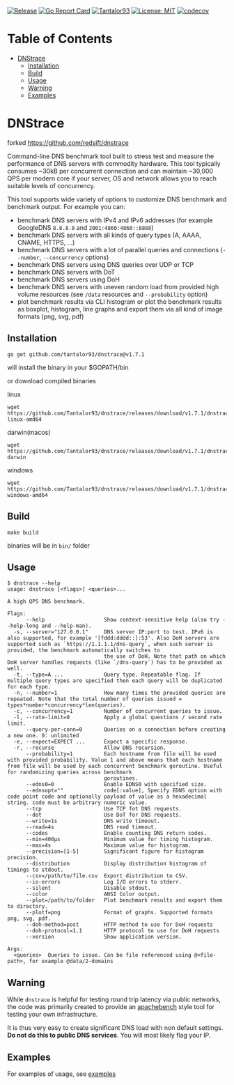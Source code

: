 [![Release](https://img.shields.io/github/release/Tantalor93/dnstrace/all.svg)](https://github.com/Tantalor93/dnstrace/releases)
[![Go Report Card](https://goreportcard.com/badge/github.com/Tantalor93/dnstrace)](https://goreportcard.com/report/github.com/Tantalor93/dnstrace)
[![Tantalor93](https://circleci.com/gh/Tantalor93/dnstrace/tree/master.svg?style=svg)](https://circleci.com/gh/Tantalor93/dnstrace?branch=master)
[![License: MIT](https://img.shields.io/badge/License-MIT-yellow.svg)](https://github.com/Tantalor93/dnstrace/blob/master/LICENSE)
[![codecov](https://codecov.io/gh/Tantalor93/dnstrace/branch/master/graph/badge.svg?token=MC6PK2OLMK)](https://codecov.io/gh/Tantalor93/dnstrace)

# Table of Contents
- [DNStrace](#dnstrace)
    * [Installation](#installation)
    * [Build](#build)
    * [Usage](#usage)
    * [Warning](#warning)
    * [Examples](#examples)

# DNStrace
forked https://github.com/redsift/dnstrace 

Command-line DNS benchmark tool built to stress test and measure the performance of DNS servers with commodity hardware.
This tool typically consumes ~30kB per concurrent connection and can maintain ~30,000 QPS per modern core if your server, OS and network allows you to reach suitable levels of concurrency.

This tool supports wide variety of options to customize DNS benchmark and benchmark output. For example you can:
* benchmark DNS servers with IPv4 and IPv6 addresses (for example GoogleDNS `8.8.8.8` and `2001:4860:4860::8888`)
* benchmark DNS servers with all kinds of query types (A, AAAA, CNAME, HTTPS, ...)
* benchmark DNS servers with a lot of parallel queries and connections (`--number`, `--concurrency` options)
* benchmark DNS servers using DNS queries over UDP or TCP
* benchmark DNS servers with DoT
* benchmark DNS servers using DoH  
* benchmark DNS servers with uneven random load from provided high volume resources (see `/data` resources and `--probability` option)  
* plot benchmark results via CLI histogram or plot the benchmark results as boxplot, histogram, line graphs and export
them via all kind of image formats (png, svg, pdf)

## Installation 
```
go get github.com/tantalor93/dnstrace@v1.7.1
```
will install the binary in your $GOPATH/bin

or download compiled binaries

linux
```
wget https://github.com/Tantalor93/dnstrace/releases/download/v1.7.1/dnstrace-linux-amd64
```
darwin(macos)
```
wget https://github.com/Tantalor93/dnstrace/releases/download/v1.7.1/dnstrace-darwin
```
windows
```
wget https://github.com/Tantalor93/dnstrace/releases/download/v1.7.1/dnstrace-windows-amd64
```

## Build
```
make build
```
binaries will be in `bin/` folder

## Usage

```
$ dnstrace --help
usage: dnstrace [<flags>] <queries>...

A high QPS DNS benchmark.

Flags:
      --help                   Show context-sensitive help (also try --help-long and --help-man).
  -s, --server="127.0.0.1"     DNS server IP:port to test. IPv6 is also supported, for example '[fddd:dddd::]:53'. Also DoH servers are supported such as `https://1.1.1.1/dns-query`, when such server is provided, the benchmark automatically switches to
                               the use of DoH. Note that path on which DoH server handles requests (like `/dns-query`) has to be provided as well.
  -t, --type=A ...             Query type. Repeatable flag. If multiple query types are specified then each query will be duplicated for each type.
  -n, --number=1               How many times the provided queries are repeated. Note that the total number of queries issued = types*number*concurrency*len(queries).
  -c, --concurrency=1          Number of concurrent queries to issue.
  -l, --rate-limit=0           Apply a global questions / second rate limit.
      --query-per-conn=0       Queries on a connection before creating a new one. 0: unlimited
  -e, --expect=EXPECT ...      Expect a specific response.
  -r, --recurse                Allow DNS recursion.
      --probability=1          Each hostname from file will be used with provided probability. Value 1 and above means that each hostname from file will be used by each concurrent benchmark goroutine. Useful for randomizing queries across benchmark
                               goroutines.
      --edns0=0                Enable EDNS0 with specified size.
      --ednsopt=""             code[:value], Specify EDNS option with code point code and optionally payload of value as a hexadecimal string. code must be arbitrary numeric value.
      --tcp                    Use TCP fot DNS requests.
      --dot                    Use DoT for DNS requests.
      --write=1s               DNS write timeout.
      --read=4s                DNS read timeout.
      --codes                  Enable counting DNS return codes.
      --min=400µs              Minimum value for timing histogram.
      --max=4s                 Maximum value for histogram.
      --precision=[1-5]        Significant figure for histogram precision.
      --distribution           Display distribution histogram of timings to stdout.
      --csv=/path/to/file.csv  Export distribution to CSV.
      --io-errors              Log I/O errors to stderr.
      --silent                 Disable stdout.
      --color                  ANSI Color output.
      --plot=/path/to/folder   Plot benchmark results and export them to directory.
      --plotf=png              Format of graphs. Supported formats png, svg, pdf.
      --doh-method=post        HTTP method to use for DoH requests
      --doh-protocol=1.1       HTTP protocol to use for DoH requests
      --version                Show application version.

Args:
  <queries>  Queries to issue. Can be file referenced using @<file-path>, for example @data/2-domains
```

## Warning

While `dnstrace` is helpful for testing round trip latency via public networks,
the code was primarily created to provide an [apachebench](https://en.wikipedia.org/wiki/ApacheBench)
style tool for testing your own infrastructure.

It is thus very easy to create significant DNS load with non default settings.
**Do not do this to public DNS services**. You will most likely flag your IP.

## Examples

For examples of usage, see [examples](docs/examples.md)
